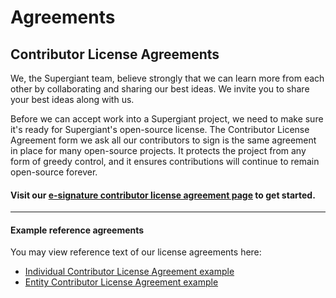 [ICLA]: ./ICLA.md "Individual Contributor License Agreement"
[ECLA]: ./ECLA.md "Entity Contributor License Agreement"
[License Agreement Page]: https://supergiant.io/license-agreement


# Agreements


## Contributor License Agreements

We, the Supergiant team, believe strongly that we can learn more from each other by collaborating and sharing our best ideas. We invite you to share your best ideas along with us.

Before we can accept work into a Supergiant project, we need to make sure it's ready for Supergiant's open-source license. The Contributor License Agreement form we ask all our contributors to sign is the same agreement in place for many open-source projects. It protects the project from any form of greedy control, and it ensures contributions will continue to remain open-source forever.

#### Visit our [e-signature contributor license agreement page][License Agreement Page] to get started.


-----------------------------------------------------------------------


#### Example reference agreements

You may view reference text of our license agreements here:

* [Individual Contributor License Agreement example][ICLA]
* [Entity Contributor License Agreement example][ECLA]
